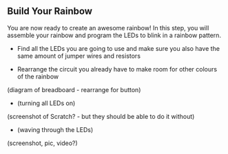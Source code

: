 ## Build Your Rainbow

You are now ready to create an awesome rainbow! In this step, you will assemble your rainbow and program the LEDs to blink in a rainbow pattern.

+ Find all the LEDs you are going to use and make sure you also have the same amount of jumper wires and resistors

+ Rearrange the circuit you already have to make room for other colours of the rainbow

(diagram of breadboard - rearrange for button)

+ (turning all LEDs on)

(screenshot of Scratch? - but they should be able to do it without)

+ (waving through the LEDs)

(screenshot, pic, video?)
